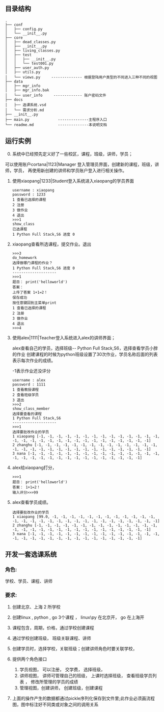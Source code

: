 ## 目录结构
```
.
├── conf
│   ├── config.py
│   └── __init__.py
├── core
│   ├── dead_classes.py
│   ├── __init__.py
│   ├── living_classes.py
│   ├── test
│   │   ├── __init__.py
│   │   └── test001.py
│   ├── user_auth.py
│   ├── utils.py
│   └── views.py     -------------- 根据登陆用户类型的不同进入三种不同的视图
├── data
│   ├── mgr_info
│   ├── mgr_info.bak
│   └── user_info     ------------- 账户密码文件
├── docs
│   ├── 选课系统.vsd
│   └── 需求分析.md
├── __init__.py
├── main.py             --------------主程序入口
└── readme.md           --------------本说明文档

```
## 运行实例
0. 系统中已经预先定义好了一些校区，课程，班级，讲师，学员；

可以使用账户cortana|1123|Manager 登入管理员界面，创建新的课程，班级，讲师，学员，
再使用新创建的讲师和学员账户登入进行相关操作。

1. 使用xiaopang|1233|Student登入系统进入xiaopang的学员界面
    ```
    username : xiaopang
    password : 1233
    1 查看已选择的课程
    2 注册
    3 做作业
    4 退出
    >>>1
    show_class
    已选课程
    1 Python Full Stack,S6 进度 0
    
    ```
2. xiaopang查看所选课程，提交作业。退出
    ```
    >>>3
    do_homework
    选择做哪门课程的作业？
    1 Python Full Stack,S6 进度 0
    --------------------
    >>>1
    题目： print('helloworld')
    答案： 
    上传了答案 1+1=2！
    保存成功
    按任意键回到主菜单print
    1 查看已选择的课程
    2 注册
    3 做作业
    4 退出
    >>>4
    
    ```
3. 使用alex|1111|Teacher登入系统进入alex的讲师界面；

    alex查看自己的学员，选择班级-- Python Full Stack,S6，选择查看学员小胖的作业
    创建课程的时候为python班级设置了30次作业，学员名称后面的列表表示每次作业的成绩。
    
    -1表示作业还没评分
    ```
    username : alex
    password : 1111
    1 查看教授课程
    2 查看班级学员
    3 退出
    >>>2
    show_class_member
    选择要查看的课程
    1 Python Full Stack,S6
    --------------------
    >>>1
    选择要批改作业的学员
    1 xiaopang [-1, -1, -1, -1, -1, -1, -1, -1, -1, -1, -1, -1, -1, -1, -1, -1, -1, -1, -1, -1, -1, -1, -1, -1, -1, -1, -1, -1, -1, -1]
    2 zhanghu [-1, -1, -1, -1, -1, -1, -1, -1, -1, -1, -1, -1, -1, -1, -1, -1, -1, -1, -1, -1, -1, -1, -1, -1, -1, -1, -1, -1, -1, -1]
    3 nana [-1, -1, -1, -1, -1, -1, -1, -1, -1, -1, -1, -1, -1, -1, -1, -1, -1, -1, -1, -1, -1, -1, -1, -1, -1, -1, -1, -1, -1, -1]

    ```
5. alex给xiaopang打分，
    ```
    >>>1
    题目： print('helloworld')
    答案： 1+1=2！
    输入评分>>>99
    
    ```
6. alex查看学员成绩。
    ```
    选择要批改作业的学员
    1 xiaopang [99.0, -1, -1, -1, -1, -1, -1, -1, -1, -1, -1, -1, -1, -1, -1, -1, -1, -1, -1, -1, -1, -1, -1, -1, -1, -1, -1, -1, -1, -1]
    2 zhanghu [-1, -1, -1, -1, -1, -1, -1, -1, -1, -1, -1, -1, -1, -1, -1, -1, -1, -1, -1, -1, -1, -1, -1, -1, -1, -1, -1, -1, -1, -1]
    3 nana [-1, -1, -1, -1, -1, -1, -1, -1, -1, -1, -1, -1, -1, -1, -1, -1, -1, -1, -1, -1, -1, -1, -1, -1, -1, -1, -1, -1, -1, -1]

    ```




## 开发一套选课系统
### 角色:

学校、学员、课程、讲师

### 要求:
1. 创建北京、上海 2 所学校
2. 创建linux , python , go 3个课程 ， linux\py 在北京开， go 在上海开
3. 课程包含，周期，价格，通过学校创建课程 
4. 通过学校创建班级， 班级关联课程、讲师
5. 创建学员时，选择学校，关联班级；创建讲师角色时要关联学校， 
6. 提供两个角色接口
    1. 学员视图， 可以注册， 交学费， 选择班级，
    2. 讲师视图， 讲师可管理自己的班级， 上课时选择班级， 查看班级学员列表 ， 修改所管理的学员的成绩 
    3. 管理视图，创建讲师， 创建班级，创建课程

7. 上面的操作产生的数据都通过pickle序列化保存到文件里;此作业必须画流程图，图中标注好不同类或对象之间的调用关系